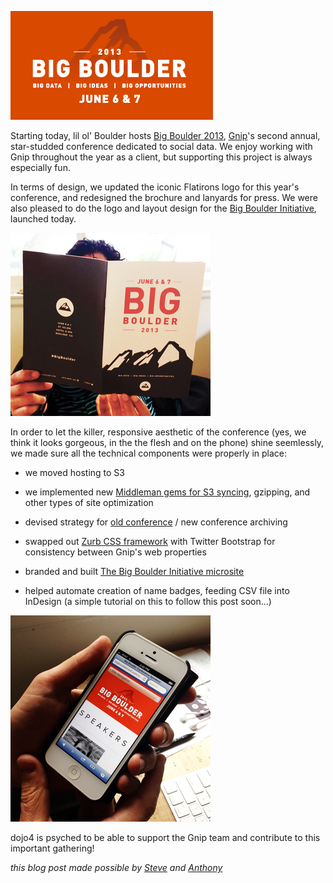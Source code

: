 ![img](assets/screen-shot-2013-06-05-at-4.22.51_PM.png)

Starting today, lil ol' Boulder hosts [Big Boulder 2013](http://bigboulderconf.com), [Gnip](http://gnip.com/)'s second annual, star-studded conference dedicated to social data. We enjoy working with Gnip throughout the year as a client, but supporting this project is always especially fun. 

In terms of design, we updated the iconic Flatirons logo for this year's conference, and redesigned the brochure and lanyards for press. We were also pleased to do the logo and layout design for the [Big Boulder Initiative](http://bigboulderconf.com/initiative), launched today.

![img](assets/bigboulderbrosh.png) 

In order to let the killer, responsive aesthetic of the conference (yes, we think it looks gorgeous, in the the flesh and on the phone) shine seemlessly, we made sure all the technical components were properly in place:

- we moved hosting to S3

- we implemented new [Middleman gems for S3 syncing](https://github.com/fredjean/middleman-s3_sync), gzipping, and other types of site optimization

- devised strategy for [old conference](http://2012.bigboulderconf.com/) / new conference archiving

- swapped out [Zurb CSS framework](http://dojo4.com/blog/zurbs-foundation-3-embracing-the-new-old-box-model) with Twitter Bootstrap for consistency between Gnip's web properties

- branded and built [The Big Boulder Initiative microsite](http://bigboulderconf.com/initiative)

- helped automate creation of name badges, feeding CSV file into InDesign (a simple tutorial on this to follow this post soon...)

![img](assets/bigboulderresponsive.png) 

dojo4 is psyched to be able to support the Gnip team and contribute to this important gathering!

*this blog post made possible by [Steve](http://dojo4.com/team/steve-bailey) and [Anthony](http://dojo4.com/team/anthony-dimitre)*



